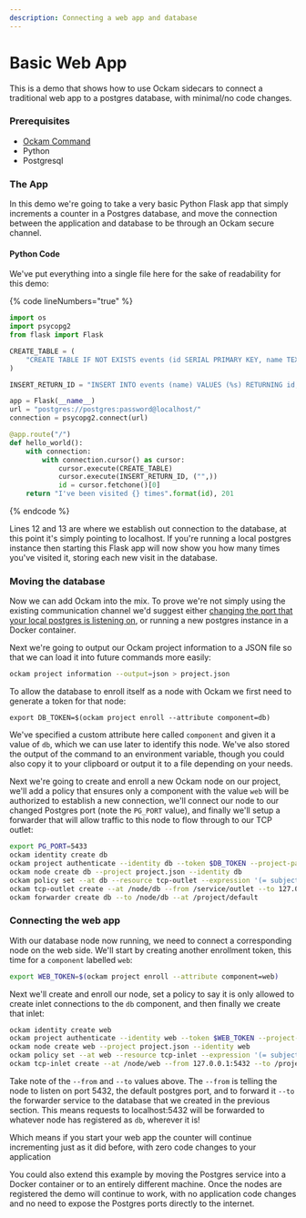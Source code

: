 ```yaml
---
description: Connecting a web app and database
---
```


# Basic Web App

This is a demo that shows how to use Ockam sidecars to connect a traditional web app to a postgres database, with minimal/no code changes.

### Prerequisites

* [Ockam Command](../../#install)
* Python
* Postgresql

### The App

In this demo we're going to take a very basic Python Flask app that simply increments a counter in a Postgres database, and move the connection between the application and database to be through an Ockam secure channel.

#### Python Code

We've put everything into a single file here for the sake of readability for this demo:

{% code lineNumbers="true" %}
```python
import os
import psycopg2
from flask import Flask

CREATE_TABLE = (
    "CREATE TABLE IF NOT EXISTS events (id SERIAL PRIMARY KEY, name TEXT);"
)

INSERT_RETURN_ID = "INSERT INTO events (name) VALUES (%s) RETURNING id;"

app = Flask(__name__)
url = "postgres://postgres:password@localhost/"
connection = psycopg2.connect(url)

@app.route("/")
def hello_world():
    with connection:
        with connection.cursor() as cursor:
            cursor.execute(CREATE_TABLE)
            cursor.execute(INSERT_RETURN_ID, ("",))
            id = cursor.fetchone()[0]
    return "I've been visited {} times".format(id), 201
```
{% endcode %}

Lines 12 and 13 are where we establish out connection to the database, at this point it's simply pointing to localhost. If you're running a local postgres instance then starting this Flask app will now show you how many times you've visited it, storing each new visit in the database.

### Moving the database

Now we can add Ockam into the mix. To prove we're not simply using the existing communication channel we'd suggest either [changing the port that your local postgres is listening on](https://www.postgresql.org/docs/current/app-pg-ctl.html#R2-APP-PGCTL-3), or running a new postgres instance in a Docker container.

Next we're going to output our Ockam project information to a JSON file so that we can load it into future commands more easily:

```bash
ockam project information --output=json > project.json
```

To allow the database to enroll itself as a node with Ockam we first need to generate a token for that node:

```
export DB_TOKEN=$(ockam project enroll --attribute component=db)
```

We've specified a custom attribute here called `component` and given it a value of `db`, which we can use later to identify this node. We've also stored the output of the command to an environment variable, though you could also copy it to your clipboard or output it to a file depending on your needs.

Next we're going to create and enroll a new Ockam node on our project, we'll add a policy that ensures only a component with the value `web` will be authorized to establish a new connection, we'll connect our node to our changed Postgres port (note the `PG_PORT` value), and finally we'll setup a forwarder that will allow traffic to this node to flow through to our TCP outlet:

```bash
export PG_PORT=5433
ockam identity create db
ockam project authenticate --identity db --token $DB_TOKEN --project-path project.json
ockam node create db --project project.json --identity db
ockam policy set --at db --resource tcp-outlet --expression '(= subject.component "web")'
ockam tcp-outlet create --at /node/db --from /service/outlet --to 127.0.0.1:$PG_PORT
ockam forwarder create db --to /node/db --at /project/default
```

### Connecting the web app

With our database node now running, we need to connect a corresponding node on the web side. We'll start by creating another enrollment token, this time for a `component` labelled `web`:

```bash
export WEB_TOKEN=$(ockam project enroll --attribute component=web)
```

Next we'll create and enroll our node, set a policy to say it is only allowed to create inlet connections to the `db` component, and then finally we create that inlet:

```bash
ockam identity create web
ockam project authenticate --identity web --token $WEB_TOKEN --project-path project.json
ockam node create web --project project.json --identity web
ockam policy set --at web --resource tcp-inlet --expression '(= subject.component "db")'
ockam tcp-inlet create --at /node/web --from 127.0.0.1:5432 --to /project/default/service/forward_to_db/secure/api/service/outlet
```

Take note of the `--from` and `--to` values above. The `--from` is telling the node to listen on port 5432, the default postgres port, and to forward it `--to` the forwarder service to the database that we created in the previous section. This means requests to localhost:5432 will be forwarded to whatever node has registered as `db`, wherever it is!

Which means if you start your web app the counter will continue incrementing just as it did before, with zero code changes to your application

You could also extend this example by moving the Postgres service into a Docker container or to an entirely different machine. Once the nodes are registered the demo will continue to work, with no application code changes and no need to expose the Postgres ports directly to the internet.
